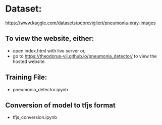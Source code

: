 # Dataset: 
https://www.kaggle.com/datasets/pcbreviglieri/pneumonia-xray-images

## To view the website, either:
- open index.html with live server or,
- go to https://theodorus-vii.github.io/pneumonia_detector/ to view the hosted website.


## Training File:
- pneumonia_detector.ipynb

## Conversion of model to tfjs format
- tfjs_conversion.ipynb

